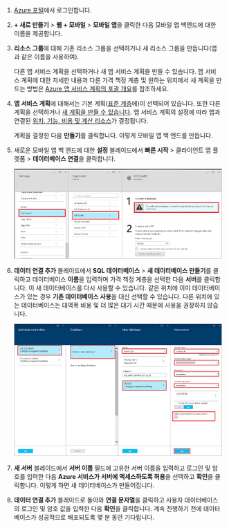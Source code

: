 1. [Azure 포털]에서 로그인합니다.

2. **+ 새로 만들기** > **웹 + 모바일** > **모바일 앱**을 클릭한 다음 모바일 앱 백엔드에 대한 이름을 제공합니다.

3. **리소스 그룹**에 대해 기존 리소스 그룹을 선택하거나 새 리소스 그룹을 만듭니다(앱과 같은 이름을 사용하여).
 
	다른 앱 서비스 계획을 선택하거나 새 앱 서비스 계획을 만들 수 있습니다. 앱 서비스 계획에 대한 자세한 내용과 다른 가격 책정 계층 및 원하는 위치에서 새 계획을 만드는 방법은 [Azure 앱 서비스 계획의 포괄 개요](../articles/app-service/azure-web-sites-web-hosting-plans-in-depth-overview.md)를 참조하세요.

4. **앱 서비스 계획**에 대해서는 기본 계획([표준 계층](https://azure.microsoft.com/pricing/details/app-service/)에)이 선택되어 있습니다. 또한 다른 계획을 선택하거나 [새 계획을 만들 수 있습니다](../app-service/azure-web-sites-web-hosting-plans-in-depth-overview.md#create-an-app-service-plan). 앱 서비스 계획의 설정에 따라 앱과 연결된 [위치, 기능, 비용 및 계산 리소스](https://azure.microsoft.com/pricing/details/app-service/)가 결정됩니다.

	계획을 결정한 다음 **만들기**를 클릭합니다. 이렇게 모바일 앱 백 엔드를 만듭니다.
	
6. 새로운 모바일 앱 백 엔드에 대한 **설정** 블레이드에서 **빠른 시작** > 클라이언트 앱 플랫폼 > **데이터베이스 연결**을 클릭합니다.

	![](./media/app-service-mobile-dotnet-backend-create-new-service/dotnet-backend-create-data-connection.png)

7. **데이터 연결 추가** 블레이드에서 **SQL 데이터베이스** > **새 데이터베이스 만들기**를 클릭하고 데이터베이스 **이름**을 입력하며 가격 책정 계층을 선택한 다음 **서버**를 클릭합니다. 이 새 데이터베이스를 다시 사용할 수 있습니다. 같은 위치에 이미 데이터베이스가 있는 경우 **기존 데이터베이스 사용**을 대신 선택할 수 있습니다. 다른 위치에 있는 데이터베이스는 대역폭 비용 및 더 많은 대기 시간 때문에 사용을 권장하지 않습니다.
 
    ![](./media/app-service-mobile-dotnet-backend-create-new-service/dotnet-backend-create-db.png)

8. **새 서버** 블레이드에서 **서버 이름** 필드에 고유한 서버 이름을 입력하고 로그인 및 암호를 입력한 다음 **Azure 서비스가 서버에 액세스하도록 허용**을 선택하고 **확인**을 클릭합니다. 이렇게 하면 새 데이터베이스가 만들어집니다.

9. **데이터 연결 추가** 블레이드로 돌아와 **연결 문자열**을 클릭하고 사용자 데이터베이스의 로그인 및 암호 값을 입력한 다음 **확인**을 클릭합니다. 계속 진행하기 전에 데이터베이스가 성공적으로 배포되도록 몇 분 동안 기다립니다.

<!-- URLs. -->
[Azure 포털]: https://portal.azure.com/

<!---HONumber=AcomDC_0810_2016-->